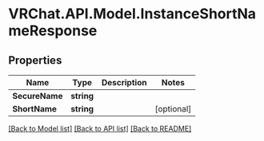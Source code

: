 # VRChat.API.Model.InstanceShortNameResponse

## Properties

Name | Type | Description | Notes
------------ | ------------- | ------------- | -------------
**SecureName** | **string** |  | 
**ShortName** | **string** |  | [optional] 

[[Back to Model list]](../README.md#documentation-for-models) [[Back to API list]](../README.md#documentation-for-api-endpoints) [[Back to README]](../README.md)

